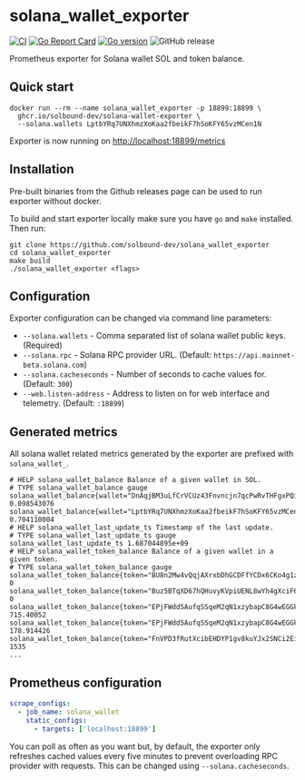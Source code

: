 # solana_wallet_exporter

[![CI](https://github.com/solbound-dev/solana_wallet_exporter/actions/workflows/ci.yml/badge.svg?branch=main)](https://github.com/solbound-dev/solana_wallet_exporter/actions/workflows/ci.yml)
[![Go Report Card](https://goreportcard.com/badge/github.com/solbound-dev/solana_wallet_exporter)](https://goreportcard.com/report/github.com/solbound-dev/solana_wallet_exporter)
[![Go version](https://img.shields.io/github/go-mod/go-version/solbound-dev/solana_wallet_exporter)](https://github.com/solbound-dev/solana_wallet_exporter/blob/main/go.mod)
![GitHub release](https://img.shields.io/github/v/release/solbound-dev/solana_wallet_exporter)

Prometheus exporter for Solana wallet SOL and token balance.

## Quick start

```
docker run --rm --name solana_wallet_exporter -p 18899:18899 \
  ghcr.io/solbound-dev/solana-wallet-exporter \
  --solana.wallets LptbYRq7UNXhmzXoKaa2fbeikF7hSoKFY65vzMCen1N
```

Exporter is now running on <http://localhost:18899/metrics>

## Installation

Pre-built binaries from the Github releases page can be used to run exporter without docker.

To build and start exporter locally make sure you have `go` and `make` installed. Then run:

```
git clone https://github.com/solbound-dev/solana_wallet_exporter
cd solana_wallet_exporter
make build
./solana_wallet_exporter <flags>
```

## Configuration

Exporter configuration can be changed via command line parameters:

- `--solana.wallets` - Comma separated list of solana wallet public keys. (Required)
- `--solana.rpc` - Solana RPC provider URL. (Default: `https://api.mainnet-beta.solana.com`)
- `--solana.cacheseconds` - Number of seconds to cache values for. (Default: `300`)
- `--web.listen-address` - Address to listen on for web interface and telemetry. (Default: `:18899`)

## Generated metrics

All solana wallet related metrics generated by the exporter are prefixed with `solana_wallet_`.

```
# HELP solana_wallet_balance Balance of a given wallet in SOL.
# TYPE solana_wallet_balance gauge
solana_wallet_balance{wallet="DnAqjBM3uLfCrVCUz43Fnvncjn7qcPwRvTHFgxPQikR"} 0.098543076
solana_wallet_balance{wallet="LptbYRq7UNXhmzXoKaa2fbeikF7hSoKFY65vzMCen1N"} 0.704110004
# HELP solana_wallet_last_update_ts Timestamp of the last update.
# TYPE solana_wallet_last_update_ts gauge
solana_wallet_last_update_ts 1.687044895e+09
# HELP solana_wallet_token_balance Balance of a given wallet in a given token.
# TYPE solana_wallet_token_balance gauge
solana_wallet_token_balance{token="BU8n2Mw4vQqjAXrxbDhGCDFfYCDx6CKo4g1z1atfhWHn",wallet="DnAqjBM3uLfCrVCUz43Fnvncjn7qcPwRvTHFgxPQikR"} 0
solana_wallet_token_balance{token="Buz5BTqXD67hQHuvyKVpiUENL8wYh4gXciF6w1ScWjED",wallet="DnAqjBM3uLfCrVCUz43Fnvncjn7qcPwRvTHFgxPQikR"} 0
solana_wallet_token_balance{token="EPjFWdd5AufqSSqeM2qN1xzybapC8G4wEGGkZwyTDt1v",wallet="DnAqjBM3uLfCrVCUz43Fnvncjn7qcPwRvTHFgxPQikR"} 715.40052
solana_wallet_token_balance{token="EPjFWdd5AufqSSqeM2qN1xzybapC8G4wEGGkZwyTDt1v",wallet="LptbYRq7UNXhmzXoKaa2fbeikF7hSoKFY65vzMCen1N"} 178.914426
solana_wallet_token_balance{token="FnVPD3fRutXcibEHDYP1gv8kuYJx2SNCi2EizcAsR4wN",wallet="DnAqjBM3uLfCrVCUz43Fnvncjn7qcPwRvTHFgxPQikR"} 1535
...
```

## Prometheus configuration

```yml
scrape_configs:
  - job_name: solana_wallet
    static_configs:
      - targets: ['localhost:18899']
```

You can poll as often as you want but, by default, the exporter only refreshes cached values every five minutes to prevent overloading RPC provider with requests. This can be changed using `--solana.cacheseconds`.
